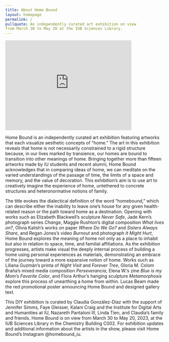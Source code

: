 ```yaml
---
title: About Home Bound
layout: homepage
permalink: /
pullquote: An independently curated art exhibition on view 
from March 30 to May 20 at the IUB Sciences Library. 
---
```


<iframe id="kaltura_player" src="https://cdnapisec.kaltura.com/p/1751071/sp/175107100/embedIframeJs/uiconf_id/26683571/partner_id/1751071?iframeembed=true&playerId=kaltura_player&entry_id=1_hmfns9gu&flashvars[streamerType]=auto&amp;flashvars[localizationCode]=en&amp;flashvars[leadWithHTML5]=true&amp;flashvars[sideBarContainer.plugin]=true&amp;flashvars[sideBarContainer.position]=left&amp;flashvars[sideBarContainer.clickToClose]=true&amp;flashvars[chapters.plugin]=true&amp;flashvars[chapters.layout]=vertical&amp;flashvars[chapters.thumbnailRotator]=false&amp;flashvars[streamSelector.plugin]=true&amp;flashvars[EmbedPlayer.SpinnerTarget]=videoHolder&amp;flashvars[dualScreen.plugin]=true&amp;flashvars[mediaProxy.mediaPlayFrom]=360&amp;flashvars[mediaProxy.mediaPlayTo]=1706&amp;flashvars[Kaltura.addCrossoriginToIframe]=true&amp;&wid=1_l8fl5exu" width="400" height="285" allowfullscreen webkitallowfullscreen mozAllowFullScreen allow="autoplay *; fullscreen *; encrypted-media *" sandbox="allow-downloads allow-forms allow-same-origin allow-scripts allow-top-navigation allow-pointer-lock allow-popups allow-modals allow-orientation-lock allow-popups-to-escape-sandbox allow-presentation allow-top-navigation-by-user-activation" frameborder="0" title="Curatorial Talk for Home Bound Art Exhibition"></iframe>

Home Bound is an independently curated art exhibition featuring artworks that each visualize aesthetic concepts of “home.” The art in this exhibition reveals that home is not necessarily constrained to a rigid structure because, in our lives marked by transience, our homes are bound to transition into other meanings of home. Bringing together more than fifteen artworks made by IU students and recent alumni, Home Bound acknowledges that in comparing ideas of home, we can meditate on the varied understandings of the passage of time, the limits of a space and memory, and the value of decoration. This exhibition’s aim is to use art to creatively imagine the experience of home, untethered to concrete structures and heteronormative notions of family.

The title evokes the dialectical definition of the word “homebound,” which can describe either the inability to leave one’s house for any given health-related reason or the path toward home as a destination. Opening with works such as Elizabeth Blackwell’s sculpture _Never Safe_, Jade Kern’s photograph series _Change_, Maggie Rushton’s digital composition _What lives on?_, Olivia Kalish’s works on paper _Where Do We Go?_ and _Sisters Always Share_, and Regan Jones’s video _Burnout_ and photograph _It Might Hurt_, Home Bound explores the meaning of home not only as a place to inhabit but also in relation to space, time, and familial affiliations. As the exhibition progresses, artists make visual the deeply internal process of building a home using personal experiences as materials, demonstrating an embrace of the journey toward a more expansive notion of home. Works such as Liliana Guzmán’s printa of _Night Visit_ and _Forever Tree_, Gloria M. Colom Braña’s mixed media composition _Perseverancia_, Elena W.’s zine _Blue is my Mom’s Favorite Color_, and Flora Arthur’s hanging sculpture _Metamorphosis_ explore this process of unearthing a home from within. Lucas Beam made the red promotional poster announcing Home Bound and designed gallery text.

This DIY exhibition is curated by Claudia González-Díaz with the support of Jennifer Simms, Faye Gleisser, Kalani Craig and the Institute for Digital Arts and Humanities at IU, Nazareth Pantaloni III, Linda Tien, and Claudia’s family and friends. Home Bound is on view from March 30 to May 20, 2023, at the IUB Sciences Library in the Chemistry Building C002. For exhibition updates and additional information about the artists in the show, please visit Home Bound’s Instagram @homebound_iu.

